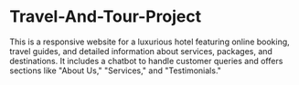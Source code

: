 # Travel-And-Tour-Project
This is a responsive website for a luxurious hotel featuring online booking, travel guides, and detailed information about services, packages, and destinations. It includes a chatbot to handle customer queries and offers sections like "About Us," "Services," and "Testimonials."
